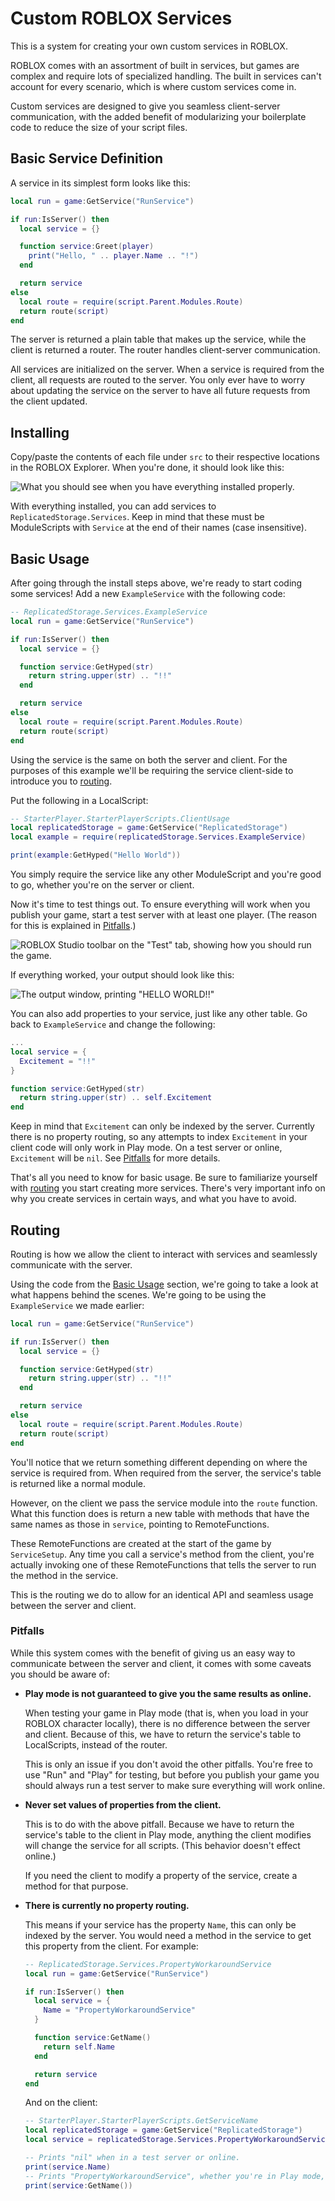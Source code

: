 # Custom ROBLOX Services

This is a system for creating your own custom services in ROBLOX.

ROBLOX comes with an assortment of built in services, but games are complex and require lots of specialized handling. The built in services can't account for every scenario, which is where custom services come in.

Custom services are designed to give you seamless client-server communication, with the added benefit of modularizing your boilerplate code to reduce the size of your script files.

## Basic Service Definition

A service in its simplest form looks like this:

```lua
local run = game:GetService("RunService")

if run:IsServer() then
  local service = {}

  function service:Greet(player)
    print("Hello, " .. player.Name .. "!")
  end

  return service
else
  local route = require(script.Parent.Modules.Route)
  return route(script)
end
```

The server is returned a plain table that makes up the service, while the client is returned a router. The router handles client-server communication.

All services are initialized on the server. When a service is required from the client, all requests are routed to the server. You only ever have to worry about updating the service on the server to have all future requests from the client updated.

## Installing

Copy/paste the contents of each file under `src` to their respective locations in the ROBLOX Explorer. When you're done, it should look like this:

![What you should see when you have everything installed properly.](screenshots/installed.png)

With everything installed, you can add services to `ReplicatedStorage.Services`. Keep in mind that these must be ModuleScripts with `Service` at the end of their names (case insensitive).

## Basic Usage

After going through the install steps above, we're ready to start coding some services! Add a new `ExampleService` with the following code:

```lua
-- ReplicatedStorage.Services.ExampleService
local run = game:GetService("RunService")

if run:IsServer() then
  local service = {}

  function service:GetHyped(str)
    return string.upper(str) .. "!!"
  end

  return service
else
  local route = require(script.Parent.Modules.Route)
  return route(script)
end
```

Using the service is the same on both the server and client. For the purposes of this example we'll be requiring the service client-side to introduce you to [routing](#routing).

Put the following in a LocalScript:

```lua
-- StarterPlayer.StarterPlayerScripts.ClientUsage
local replicatedStorage = game:GetService("ReplicatedStorage")
local example = require(replicatedStorage.Services.ExampleService)

print(example:GetHyped("Hello World"))
```

You simply require the service like any other ModuleScript and you're good to go, whether you're on the server or client.

Now it's time to test things out. To ensure everything will work when you publish your game, start a test server with at least one player. (The reason for this is explained in [Pitfalls](#pitfalls).)

![ROBLOX Studio toolbar on the "Test" tab, showing how you should run the game.](screenshots/toolbar.png)

If everything worked, your output should look like this:

![The output window, printing "HELLO WORLD!!"](screenshots/output.png)

You can also add properties to your service, just like any other table. Go back to `ExampleService` and change the following:

```lua
...
local service = {
  Excitement = "!!"
}

function service:GetHyped(str)
  return string.upper(str) .. self.Excitement
end
```

<!-- TODO Remove when property routing is added -->
Keep in mind that `Excitement` can only be indexed by the server. Currently there is no property routing, so any attempts to index `Excitement` in your client code will only work in Play mode. On a test server or online, `Excitement` will be `nil`. See [Pitfalls](#pitfalls) for more details.

That's all you need to know for basic usage. Be sure to familiarize yourself with [routing](#routing) you start creating more services. There's very important info on why you create services in certain ways, and what you have to avoid.

## Routing

Routing is how we allow the client to interact with services and seamlessly communicate with the server.

Using the code from the [Basic Usage](#basic-usage) section, we're going to take a look at what happens behind the scenes. We're going to be using the `ExampleService` we made earlier:

```lua
local run = game:GetService("RunService")

if run:IsServer() then
  local service = {}

  function service:GetHyped(str)
    return string.upper(str) .. "!!"
  end

  return service
else
  local route = require(script.Parent.Modules.Route)
  return route(script)
end
```

You'll notice that we return something different depending on where the service is required from. When required from the server, the service's table is returned like a normal module.

However, on the client we pass the service module into the `route` function. What this function does is return a new table with methods that have the same names as those in `service`, pointing to RemoteFunctions.

These RemoteFunctions are created at the start of the game by `ServiceSetup`. Any time you call a service's method from the client, you're actually invoking one of these RemoteFunctions that tells the server to run the method in the service.

This is the routing we do to allow for an identical API and seamless usage between the server and client.

### Pitfalls

While this system comes with the benefit of giving us an easy way to communicate between the server and client, it comes with some caveats you should be aware of:

- **Play mode is not guaranteed to give you the same results as online.**

  When testing your game in Play mode (that is, when you load in your ROBLOX character locally), there is no difference between the server and client. Because of this, we have to return the service's table to LocalScripts, instead of the router.

  This is only an issue if you don't avoid the other pitfalls. You're free to use "Run" and "Play" for testing, but before you publish your game you should always run a test server to make sure everything will work online.

- **Never set values of properties from the client.**

  This is to do with the above pitfall. Because we have to return the service's table to the client in Play mode, anything the client modifies will change the service for all scripts. (This behavior doesn't effect online.)

  If you need the client to modify a property of the service, create a method for that purpose.

<!-- TODO Remove when property routing is added -->
- **There is currently no property routing.**

  This means if your service has the property `Name`, this can only be indexed by the server. You would need a method in the service to get this property from the client. For example:

  ```lua
  -- ReplicatedStorage.Services.PropertyWorkaroundService
  local run = game:GetService("RunService")

  if run:IsServer() then
    local service = {
      Name = "PropertyWorkaroundService"
    }

    function service:GetName()
      return self.Name
    end

    return service
  end
  ```

  And on the client:

  ```lua
  -- StarterPlayer.StarterPlayerScripts.GetServiceName
  local replicatedStorage = game:GetService("ReplicatedStorage")
  local service = replicatedStorage.Services.PropertyWorkaroundService

  -- Prints "nil" when in a test server or online.
  print(service.Name)
  -- Prints "PropertyWorkaroundService", whether you're in Play mode, a test server, or online.
  print(service:GetName())
  ```
